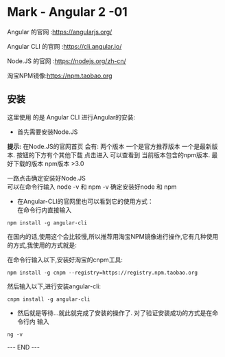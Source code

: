 # Mark - Angular 2 -01 
Angular 的官网 :https://angularjs.org/

Angular CLI 的官网 :https://cli.angular.io/

Node.JS 的官网 :https://nodejs.org/zh-cn/

淘宝NPM镜像:https://npm.taobao.org

## 安装 
这里使用 的是 Angular CLI 进行Angular的安装:

- 首先需要安装Node.JS 

<p><strong>提示:</strong>
	在Node.JS的官网首页 会有: 两个版本 一个是官方推荐版本 一个是最新版本.
	按钮的下方有个其他下载 点击进入 可以查看到 当前版本包含的npm版本.
	最好下载的版本 npm版本 >3.0
</p>

一路点击确定安装好Node.JS<br/>
可以在命令行输入 node -v 和 npm -v 确定安装好node 和 npm<br/>

- 在Angular-CLI的官网里也可以看到它的使用方式：<br/>
在命令行内直接输入 

```npm install -g angular-cli```

在国内的话,使用这个会比较慢,所以推荐用淘宝NPM镜像进行操作,它有几种使用的方式,我使用的方式就是:
<br/>

在命令行输入以下,安装好淘宝的cnpm工具:

```npm install -g cnpm --registry=https://registry.npm.taobao.org```

然后输入以下,进行安装angular-cli:

```cnpm install -g angular-cli```


- 然后就是等待...就此就完成了安装的操作了. 对了验证安装成功的方式是在命令行内 输入

```ng -v```



 --- END ---




